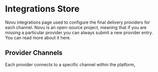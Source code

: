 # Integrations Store

Novu integrations page used to configure the final delivery providers for each channel. Novu is an open-source project, meaning that if you are missing a particular provider you can always submit a new provider entry. You can read more about it here.

## Provider Channels
Each provider connects to a specific channel within the platform, 
